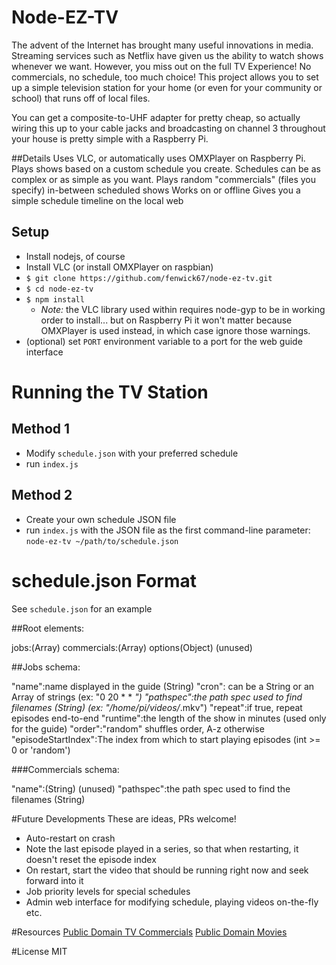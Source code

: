 # Node-EZ-TV
The advent of the Internet has brought many useful innovations in media.  Streaming services such as Netflix have given us the ability to watch shows whenever we want.  However, you miss out on the full TV Experience!  No commercials, no schedule, too much choice!  This project allows you to set up a simple television station for your home (or even for your community or school) that runs off of local files.

You can get a composite-to-UHF adapter for pretty cheap, so actually wiring this up to your cable jacks and broadcasting on channel 3 throughout your house is pretty simple with a Raspberry Pi.

##Details
Uses VLC, or automatically uses OMXPlayer on Raspberry Pi.
Plays shows based on a custom schedule you create.  Schedules can be as complex or as simple as you want.
Plays random "commercials" (files you specify) in-between scheduled shows
Works on or offline
Gives you a simple schedule timeline on the local web

## Setup
* Install nodejs, of course
* Install VLC (or install OMXPlayer on raspbian)
* `$ git clone https://github.com/fenwick67/node-ez-tv.git`
* `$ cd node-ez-tv`
* `$ npm install`
  * *Note:* the VLC library used within requires node-gyp to be in working order to install... but on Raspberry Pi it won't matter because OMXPlayer is used instead, in which case ignore those warnings.
* (optional) set `PORT` environment variable to a port for the web guide interface

# Running the TV Station

## Method 1
* Modify `schedule.json` with your preferred schedule
* run `index.js`

## Method 2
* Create your own schedule JSON file
* run `index.js` with the JSON file as the first command-line parameter:
`node-ez-tv ~/path/to/schedule.json`

# schedule.json Format

See `schedule.json` for an example

##Root elements:

jobs:(Array)
commercials:(Array)
options(Object) (unused)


##Jobs schema:

"name":name displayed in the guide (String)
"cron": can be a String or an Array of strings (ex: "0 20 * * *")
"pathspec":the path spec used to find filenames (String) (ex: "/home/pi/videos/*.mkv")
"repeat":if true, repeat episodes end-to-end
"runtime":the length of the show in minutes (used only for the guide)
"order":"random" shuffles order, A-z otherwise 
"episodeStartIndex":The index from which to start playing episodes (int >= 0 or 'random')

###Commercials schema:

"name":(String) (unused)
"pathspec":the path spec used to find the filenames (String)

#Future Developments
These are ideas, PRs welcome!

* Auto-restart on crash
* Note the last episode played in a series, so that when restarting, it doesn't reset the episode index
* On restart, start the video that should be running right now and seek forward into it
* Job priority levels for special schedules
* Admin web interface for modifying schedule, playing videos on-the-fly etc.

#Resources
[Public Domain TV Commercials](https://archive.org/details/classic_tv_commercials)
[Public Domain Movies](https://archive.org/details/SciFi_Horror)

#License
MIT